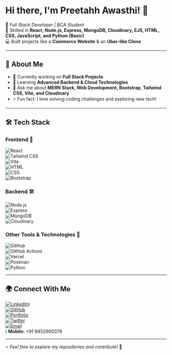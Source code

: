 # Hi there, I'm Preetahh Awasthi! 👋  

🚀 *Full Stack Developer | BCA Student*  
🔹 Skilled in **React, Node.js, Express, MongoDB, Cloudinary, EJS, HTML, CSS, JavaScript, and Python (Basic)**  
💻 Built projects like a **Commerce Website** & an **Uber-like Clone**  

---

## 🚀 About Me  
- 🔭 Currently working on **Full Stack Projects**  
- 🌱 Learning **Advanced Backend & Cloud Technologies**  
- 💬 Ask me about **MERN Stack, Web Development, Bootstrap, Tailwind CSS, Vite, and Cloudinary**  
- ⚡ Fun fact: I love solving coding challenges and exploring new tech!  

---

## 🛠 Tech Stack  

### **Frontend** 🎨  
![React](https://img.shields.io/badge/React-20232A?style=for-the-badge&logo=react&logoColor=61DAFB)  
![Tailwind CSS](https://img.shields.io/badge/TailwindCSS-38B2AC?style=for-the-badge&logo=tailwind-css&logoColor=white)  
![Vite](https://img.shields.io/badge/Vite-B73BFE?style=for-the-badge&logo=vite&logoColor=FFD62E)  
![HTML](https://img.shields.io/badge/HTML5-E34F26?style=for-the-badge&logo=html5&logoColor=white)  
![CSS](https://img.shields.io/badge/CSS3-1572B6?style=for-the-badge&logo=css3&logoColor=white)  
![Bootstrap](https://img.shields.io/badge/Bootstrap-7952B3?style=for-the-badge&logo=bootstrap&logoColor=white)  

### **Backend** 🛠  
![Node.js](https://img.shields.io/badge/Node.js-43853D?style=for-the-badge&logo=node.js&logoColor=white)  
![Express](https://img.shields.io/badge/Express.js-000000?style=for-the-badge&logo=express&logoColor=white)  
![MongoDB](https://img.shields.io/badge/MongoDB-4EA94B?style=for-the-badge&logo=mongodb&logoColor=white)  
![Cloudinary](https://img.shields.io/badge/Cloudinary-3448C5?style=for-the-badge&logo=cloudinary&logoColor=white)  

### **Other Tools & Technologies** 🔧  
![GitHub](https://img.shields.io/badge/GitHub-181717?style=for-the-badge&logo=github&logoColor=white)  
![GitHub Actions](https://img.shields.io/badge/GitHub_Actions-2088FF?style=for-the-badge&logo=github-actions&logoColor=white)  
![Vercel](https://img.shields.io/badge/Vercel-000000?style=for-the-badge&logo=vercel&logoColor=white)  
![Postman](https://img.shields.io/badge/Postman-FF6C37?style=for-the-badge&logo=postman&logoColor=white)  
![Python](https://img.shields.io/badge/Python-3776AB?style=for-the-badge&logo=python&logoColor=white)  

---

## 🌍 Connect With Me  
[![LinkedIn](https://img.shields.io/badge/LinkedIn-0A66C2?style=for-the-badge&logo=linkedin&logoColor=white)](https://www.linkedin.com/in/preetabh-awasthi-070836290/))  
[![GitHub](https://img.shields.io/badge/GitHub-181717?style=for-the-badge&logo=github&logoColor=white)](https://github.com/vishubbk )  
[![Portfolio](https://img.shields.io/badge/Portfolio-000000?style=for-the-badge&logo=vercel&logoColor=white)](https://your-portfolio.com)  
[![Twitter](https://img.shields.io/badge/Twitter-1DA1F2?style=for-the-badge&logo=twitter&logoColor=white)](https://twitter.com/leptop_tz)  
[![Email](https://img.shields.io/badge/Email-D14836?style=for-the-badge&logo=gmail&logoColor=white)](mailto:vishubbkup@gmail.com)  
📞 **Mobile:** +91 9452900378  

---

⭐ *Feel free to explore my repositories and contribute!* 🚀  
